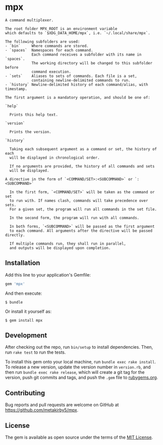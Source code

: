 # mpx

```
A command multiplexer.

The root folder MPX_ROOT is an environment variable
which defaults to `$XDG_DATA_HOME/mpx`, i.e. `~/.local/share/mpx`.

The following subfolders are used:
- `bin`     Where commands are stored.
- `spaces`  Namespaces for each command.
            Each command receives a subfolder with its name in `spaces`.
            The working directory will be changed to this subfolder before
            command execution.
- `sets`    Aliases to sets of commands. Each file is a set,
            containing newline-delimited commands to run.
- `history` Newline-delimited history of each command/alias, with timestamp.

The first argument is a mandatory operation, and should be one of:

`help`

  Prints this help text.

`version`

  Prints the version.

`history`

  Taking each subsequent argument as a command or set, the history of each
  will be displayed in chronological order.

  If no arguments are provided, the history of all commands and sets
  will be displayed.

A directive in the form of `<COMMAND/SET>:<SUBCOMMAND>` or `:<SUBCOMMAND>`

  In the first form, `<COMMAND/SET>` will be taken as the command or set
  to run with. If names clash, commands will take precedence over sets.
  For a given set, the program will run all commands in the set file.

  In the second form, the program will run with all commands.

  In both forms, `<SUBCOMMAND>` will be passed as the first argument
  to each command. All arguments after the directive will be passed directly.

  If multiple commands run, they shall run in parallel,
  and outputs will be displayed upon completion.
```

## Installation

Add this line to your application's Gemfile:

```ruby
gem 'mpx'
```

And then execute:

    $ bundle

Or install it yourself as:

    $ gem install mpx

## Development

After checking out the repo, run `bin/setup` to install dependencies. Then, run `rake test` to run the tests.

To install this gem onto your local machine, run `bundle exec rake install`. To release a new version, update the version number in `version.rb`, and then run `bundle exec rake release`, which will create a git tag for the version, push git commits and tags, and push the `.gem` file to [rubygems.org](https://rubygems.org).

## Contributing

Bug reports and pull requests are welcome on GitHub at https://github.com/metakirby5/mpx.

## License

The gem is available as open source under the terms of the [MIT License](https://opensource.org/licenses/MIT).
